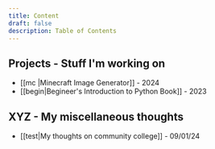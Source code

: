 ```yaml
---
title: Content
draft: false
description: Table of Contents
---
```


## Projects - Stuff I'm working on
- [[mc |Minecraft Image Generator]] - 2024
- [[begin|Begineer's Introduction to Python Book]] - 2023  

## XYZ - My miscellaneous thoughts
- [[test|My thoughts on community college]] - 09/01/24